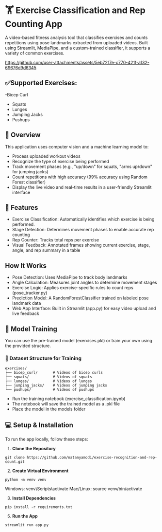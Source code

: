 # 🏋️ Exercise Classification and Rep Counting App
A video-based fitness analysis tool that classifies exercises and counts repetitions using pose landmarks extracted from uploaded videos. Built using Streamlit, MediaPipe, and a custom-trained classifier, it supports a variety of common exercises.

https://github.com/user-attachments/assets/5eb7217e-c770-421f-a132-69676d9d6345

## ✅Supported Exercises:
-Bicep Curl
- Squats
- Lunges
- Jumping Jacks
- Pushups

## 🌟 Overview
This application uses computer vision and a machine learning model to:
- Process uploaded workout videos
- Recognize the type of exercise being performed
- Track movement phases (e.g., "up/down" for squats, "arms up/down" for jumping jacks)
- Count repetitions with high accuracy (99% accuracy using Random Forest classifier)
- Display the live video and real-time results in a user-friendly Streamlit interface

## 🚀 Features
- Exercise Classification: Automatically identifies which exercise is being performed.
- Stage Detection: Determines movement phases to enable accurate rep counting
- Rep Counter: Tracks total reps per exercise
- Visual Feedback: Annotated frames showing current exercise, stage, angle, and rep summary in a table

## How It Works
- Pose Detection: Uses MediaPipe to track body landmarks
- Angle Calculation: Measures joint angles to determine movement stages
- Exercise Logic: Applies exercise-specific rules to count reps (pose_tracker.py)
- Prediction Model: A RandomForestClassifier trained on labeled pose landmark data
- Web App Interface: Built in Streamlit (app.py) for easy video upload and live feedback

## 🧪 Model Training
You can use the pre-trained model (exercises.pkl) or train your own using the provided structure.

### 📂 Dataset Structure for Training
```
exercises/
├── bicep_curl/       # Videos of bicep curls
├── squats/           # Videos of squats
├── lunges/           # Videos of lunges
├── jumping_jacks/    # Videos of jumping jacks
└── pushups/          # Videos of pushups
```
- Run the training notebook (exercise_classification.ipynb)
- The notebook will save the trained model as a .pkl file
- Place the model in the models folder

## 💻 Setup & Installation
To run the app locally, follow these steps: 

1. **Clone the Repository**
```
git clone https://github.com/natanyamodi/exercise-recognition-and-rep-count.git 
````

2. **Create Virtual Environment**
```
python -m venv venv
``` 
Windows: venv\Scripts\activate
Mac/Linux: source venv/bin/activate

3. **Install Dependencies**
```
pip install -r requirements.txt
```
  
5. **Run the App**
```
streamlit run app.py
```
